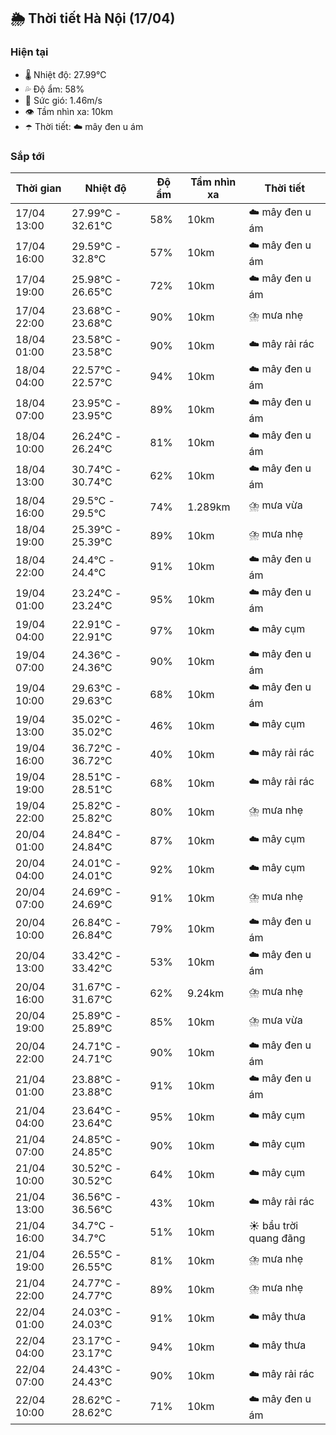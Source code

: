 ## 🌦️ Thời tiết Hà Nội (17/04)

### Hiện tại

- 🌡️ Nhiệt độ: 27.99℃
- 💦 Độ ẩm: 58%
- 💨 Sức gió: 1.46m/s
- 👁️ Tầm nhìn xa: 10km
- ☂️ Thời tiết: ☁️ mây đen u ám

### Sắp tới

| Thời gian | Nhiệt độ | Độ ẩm | Tầm nhìn xa | Thời tiết |
| --- | --- | --- | --- | --- |
| 17/04 13:00 | 27.99℃ - 32.61℃ | 58% | 10km | ☁️ mây đen u ám |
| 17/04 16:00 | 29.59℃ - 32.8℃ | 57% | 10km | ☁️ mây đen u ám |
| 17/04 19:00 | 25.98℃ - 26.65℃ | 72% | 10km | ☁️ mây đen u ám |
| 17/04 22:00 | 23.68℃ - 23.68℃ | 90% | 10km | ⛈️ mưa nhẹ |
| 18/04 01:00 | 23.58℃ - 23.58℃ | 90% | 10km | ☁️ mây rải rác |
| 18/04 04:00 | 22.57℃ - 22.57℃ | 94% | 10km | ☁️ mây đen u ám |
| 18/04 07:00 | 23.95℃ - 23.95℃ | 89% | 10km | ☁️ mây đen u ám |
| 18/04 10:00 | 26.24℃ - 26.24℃ | 81% | 10km | ☁️ mây đen u ám |
| 18/04 13:00 | 30.74℃ - 30.74℃ | 62% | 10km | ☁️ mây đen u ám |
| 18/04 16:00 | 29.5℃ - 29.5℃ | 74% | 1.289km | ⛈️ mưa vừa |
| 18/04 19:00 | 25.39℃ - 25.39℃ | 89% | 10km | ⛈️ mưa nhẹ |
| 18/04 22:00 | 24.4℃ - 24.4℃ | 91% | 10km | ☁️ mây đen u ám |
| 19/04 01:00 | 23.24℃ - 23.24℃ | 95% | 10km | ☁️ mây đen u ám |
| 19/04 04:00 | 22.91℃ - 22.91℃ | 97% | 10km | ☁️ mây cụm |
| 19/04 07:00 | 24.36℃ - 24.36℃ | 90% | 10km | ☁️ mây đen u ám |
| 19/04 10:00 | 29.63℃ - 29.63℃ | 68% | 10km | ☁️ mây đen u ám |
| 19/04 13:00 | 35.02℃ - 35.02℃ | 46% | 10km | ☁️ mây cụm |
| 19/04 16:00 | 36.72℃ - 36.72℃ | 40% | 10km | ☁️ mây rải rác |
| 19/04 19:00 | 28.51℃ - 28.51℃ | 68% | 10km | ☁️ mây rải rác |
| 19/04 22:00 | 25.82℃ - 25.82℃ | 80% | 10km | ⛈️ mưa nhẹ |
| 20/04 01:00 | 24.84℃ - 24.84℃ | 87% | 10km | ☁️ mây cụm |
| 20/04 04:00 | 24.01℃ - 24.01℃ | 92% | 10km | ☁️ mây cụm |
| 20/04 07:00 | 24.69℃ - 24.69℃ | 91% | 10km | ⛈️ mưa nhẹ |
| 20/04 10:00 | 26.84℃ - 26.84℃ | 79% | 10km | ☁️ mây đen u ám |
| 20/04 13:00 | 33.42℃ - 33.42℃ | 53% | 10km | ☁️ mây đen u ám |
| 20/04 16:00 | 31.67℃ - 31.67℃ | 62% | 9.24km | ⛈️ mưa nhẹ |
| 20/04 19:00 | 25.89℃ - 25.89℃ | 85% | 10km | ⛈️ mưa vừa |
| 20/04 22:00 | 24.71℃ - 24.71℃ | 90% | 10km | ☁️ mây đen u ám |
| 21/04 01:00 | 23.88℃ - 23.88℃ | 91% | 10km | ☁️ mây đen u ám |
| 21/04 04:00 | 23.64℃ - 23.64℃ | 95% | 10km | ☁️ mây cụm |
| 21/04 07:00 | 24.85℃ - 24.85℃ | 90% | 10km | ☁️ mây cụm |
| 21/04 10:00 | 30.52℃ - 30.52℃ | 64% | 10km | ☁️ mây cụm |
| 21/04 13:00 | 36.56℃ - 36.56℃ | 43% | 10km | ☁️ mây rải rác |
| 21/04 16:00 | 34.7℃ - 34.7℃ | 51% | 10km | ☀️ bầu trời quang đãng |
| 21/04 19:00 | 26.55℃ - 26.55℃ | 81% | 10km | ⛈️ mưa nhẹ |
| 21/04 22:00 | 24.77℃ - 24.77℃ | 89% | 10km | ⛈️ mưa nhẹ |
| 22/04 01:00 | 24.03℃ - 24.03℃ | 91% | 10km | ☁️ mây thưa |
| 22/04 04:00 | 23.17℃ - 23.17℃ | 94% | 10km | ☁️ mây thưa |
| 22/04 07:00 | 24.43℃ - 24.43℃ | 90% | 10km | ☁️ mây rải rác |
| 22/04 10:00 | 28.62℃ - 28.62℃ | 71% | 10km | ☁️ mây đen u ám |
